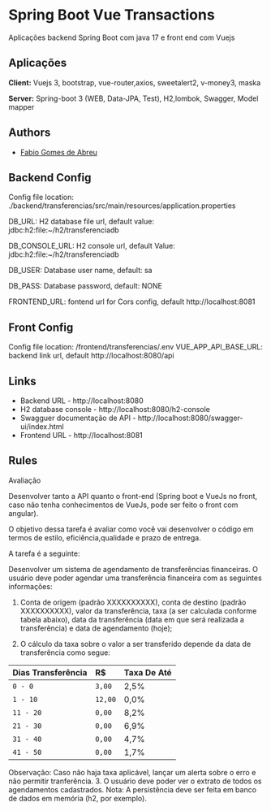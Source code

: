 
# Spring Boot Vue Transactions

Aplicações backend Spring Boot com java 17 e front end com Vuejs



## Aplicações

**Client:** Vuejs 3, bootstrap, vue-router,axios, sweetalert2, v-money3, maska

**Server:** Spring-boot 3 (WEB, Data-JPA, Test), H2,lombok, Swagger, Model mapper


## Authors

- [Fabio Gomes de Abreu](https://github.com/Fagoabreu)


## Backend Config
Config file location: ./backend/transferencias/src/main/resources/application.properties

DB_URL: H2 database file url, default value: jdbc:h2:file:~/h2/transferenciadb

DB_CONSOLE_URL: H2 console url, default Value: jdbc:h2:file:~/h2/transferenciadb

DB_USER: Database user name, default: sa

DB_PASS: Database password, default: NONE

FRONTEND_URL: fontend url for Cors config, default http://localhost:8081

## Front Config
Config file location: /frontend/transferencias/.env
VUE_APP_API_BASE_URL: backend link url, default http://localhost:8080/api


## Links

 - Backend URL - http://localhost:8080
 - H2 database console - http://localhost:8080/h2-console
 - Swagguer documentação de API - http://localhost:8080/swagger-ui/index.html
 - Frontend URL - http://localhost:8081
## Rules

Avaliação

Desenvolver tanto a API quanto o front-end (Spring boot e VueJs no front, caso não tenha
conhecimentos de VueJs, pode ser feito o front com angular).

O objetivo dessa tarefa é avaliar como você vai desenvolver o código em termos de estilo, eficiência,qualidade e prazo de entrega.

A tarefa é a seguinte:

Desenvolver um sistema de agendamento de transferências financeiras.
O usuário deve poder agendar uma transferência financeira com as seguintes informações:

1. Conta de origem (padrão XXXXXXXXXX), conta de destino (padrão XXXXXXXXXX), valor da
transferência, taxa (a ser calculada conforme tabela abaixo), data da transferência (data em
que será realizada a transferência) e data de agendamento (hoje);

2. O cálculo da taxa sobre o valor a ser transferido depende da data de transferência como
segue:

| Dias Transferência | R$    | Taxa De Até  |
| :-------- | :------- | :------------------------- |
| `0 - 0` | `3,00` | 2,5% |
| `1 - 10` | `12,00` | 0,0% |
| `11 - 20` | `0,00` | 8,2% |
| `21 - 30` | `0,00` | 6,9% |
| `31 - 40` | `0,00` | 4,7% |
| `41 - 50` | `0,00` | 1,7% |

Observação: Caso não haja taxa aplicável, lançar um alerta sobre o erro e não permitir
tranferência.
3. O usuário deve poder ver o extrato de todos os agendamentos cadastrados.
Nota: A persistência deve ser feita em banco de dados em memória (h2, por exemplo). 

